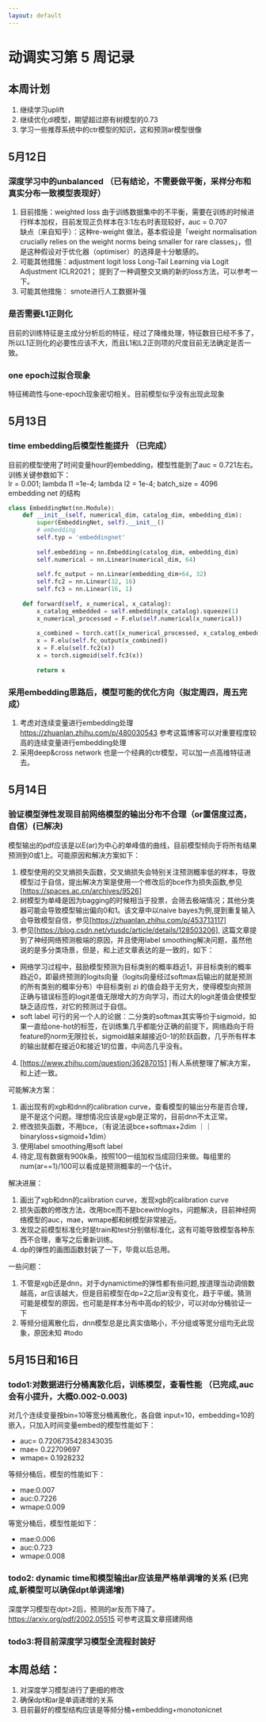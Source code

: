 ```yaml
---
layout: default
---
```


# 动调实习第 5 周记录
## 本周计划
1. 继续学习uplift
2. 继续优化dl模型，期望超过原有树模型的0.73
3. 学习一些推荐系统中的ctr模型的知识，这和预测ar模型很像

## 5月12日
### 深度学习中的unbalanced （已有结论，不需要做平衡，采样分布和真实分布一致模型表现好）
1. 目前措施：weighted loss
由于训练数据集中的不平衡，需要在训练的时候进行样本加权，目前发现正负样本在3:1左右时表现较好，auc = 0.707 <br>
缺点（来自知乎）：这种re-weight 做法，基本假设是「weight normalisation crucially relies on the weight norms being smaller for rare classes」，但是这种假设对于优化器（optimiser）的选择是十分敏感的。<br>
2. 可能其他措施：adjustment logit loss
Long-Tail Learning via Logit Adjustment ICLR2021； 提到了一种调整交叉熵的新的loss方法，可以参考一下。 <br>
3. 可能其他措施： smote进行人工数据补强

### 是否需要L1正则化
目前的训练特征是主成分分析后的特征，经过了降维处理，特征数目已经不多了，所以L1正则化的必要性应该不大，而且L1和L2正则项的尺度目前无法确定是否一致。 <br>

### one epoch过拟合现象
特征稀疏性与one-epoch现象密切相关。目前模型似乎没有出现此现象

## 5月13日
### time embedding后模型性能提升 （已完成）
目前的模型使用了时间变量hour的embedding，模型性能到了auc = 0.721左右。训练关键参数如下：<br>
lr = 0.001; lambda l1 =1e-4; lambda l2 = 1e-4; batch_size = 4096 <br>
embedding net 的结构
```python
class EmbeddingNet(nn.Module):
    def __init__(self, numerical_dim, catalog_dim, embedding_dim):
        super(EmbeddingNet, self).__init__()
        # embedding
        self.typ = 'embeddingnet'
        
        self.embedding = nn.Embedding(catalog_dim, embedding_dim)
        self.numerical = nn.Linear(numerical_dim, 64)
        
        self.fc_output = nn.Linear(embedding_dim+64, 32)
        self.fc2 = nn.Linear(32, 16)
        self.fc3 = nn.Linear(16, 1)
        
    def forward(self, x_numerical, x_catalog):
        x_catalog_embedded = self.embedding(x_catalog).squeeze(1)
        x_numerical_processed = F.elu(self.numerical(x_numerical))
        
        x_combined = torch.cat([x_numerical_processed, x_catalog_embedded], dim=1)
        x = F.elu(self.fc_output(x_combined))
        x = F.elu(self.fc2(x)) 
        x = torch.sigmoid(self.fc3(x))  
        
        return x
```
### 采用embedding思路后，模型可能的优化方向（拟定周四，周五完成）
1. 考虑对连续变量进行embedding处理
https://zhuanlan.zhihu.com/p/480030543 参考这篇博客可以对重要程度较高的连续变量进行embedding处理
2. 采用deep&cross network
也是一个经典的ctr模型，可以加一点高维特征进去。

## 5月14日
### 验证模型弹性发现目前网络模型的输出分布不合理（or置信度过高，自信）(已解决)
模型输出的pdf应该是以E(ar)为中心的单峰值的曲线，目前模型倾向于将所有结果预测到0或1上。可能原因和解决方案如下：<br>
1. 模型使用的交叉熵损失函数，交叉熵损失会特别关注预测概率低的样本，导致模型过于自信，提出解决方案是使用一个修改后的bce作为损失函数,参见[https://spaces.ac.cn/archives/9526]
2. 树模型为单峰是因为bagging的时候相当于投票，会筛去极端情况；其他分类器可能会导致模型输出偏向0和1。该文章中以naive bayes为例,提到重复输入会导致模型自信，参见[https://zhuanlan.zhihu.com/p/453713117]
3. 参见[https://blog.csdn.net/ytusdc/article/details/128503206], 这篇文章提到了神经网络预测极端的原因，并且使用label smoothing解决问题，虽然他说的是多分类场景，但是，和上述文章表达的是一致的，如下：<br>
* 网络学习过程中，鼓励模型预测为目标类别的概率趋近1，非目标类别的概率趋近0，即最终预测的logits向量（logits向量经过softmax后输出的就是预测的所有类别的概率分布）中目标类别 zi 的值会趋于无穷大，使得模型向预测正确与错误标签的logit差值无限增大的方向学习，而过大的logit差值会使模型缺乏适应性，对它的预测过于自信。<br>
* soft label 可行的另一个人的论据：二分类的softmax其实等价于sigmoid，如果一直给one-hot的标签，在训练集几乎都能分正确的前提下，网络趋向于将feature的norm无限拉长，sigmoid越来越接近0-1的阶跃函数，几乎所有样本的输出就都在接近0和接近1的位置，中间态几乎没有。<br>

4. [https://www.zhihu.com/question/362870151 ]有人系统整理了解决方案，和上述一致。<br>

可能解决方案：<br>
1. 画出现有的xgb和dnn的calibration curve，查看模型的输出分布是否合理，是不是这个问题。理想情况应该是xgb是正常的，目前dnn不太正常。<br>
2. 修改损失函数，不用bce，（有说法说bce+softmax+2dim ｜｜ binaryloss+sigmoid+1dim） <br>
3. 使用label smoothing用soft label <br>
4. 待定,现有数据有900k条，按照100一组加权当成回归来做。每组里的 num(ar==1)/100可以看成是预测概率的一个估计。<br>

解决进展：<br>
1. 画出了xgb和dnn的calibration curve，发现xgb的calibration curve
2. 损失函数的修改方法，改用bce而不是bcewithlogits，问题解决，目前神经网络模型的auc，mae，wmape都和树模型非常接近。
3. 发现之前模型标准化时是train和test分别做标准化，这有可能导致模型各种东西不合理，重写之后重新训练。
4. dp的弹性的画图函数封装了一下，毕竟以后总用。

一些问题： <br>
1. 不管是xgb还是dnn，对于dynamictime的弹性都有些问题,按道理当动调倍数越高，ar应该越大，但是目前模型在dp=2之后ar没有变化，趋于平缓。猜测可能是模型的原因，也可能是样本分布中高dp的较少，可以对dp分桶验证一下
2. 等频分组离散化后，dnn模型总是比真实值略小，不分组或等宽分组均无此现象，原因未知 #todo

## 5月15日和16日
### todo1:对数据进行分桶离散化后，训练模型，查看性能 （已完成,auc会有小提升，大概0.002-0.003)
对几个连续变量按bin=10等宽分桶离散化，各自做 input=10，embedding=10的嵌入，只加入时间变量embed的模型性能如下：<br>
* auc= 0.7206735428343035
* mae= 0.22709697
* wmape= 0.1928232

等频分桶后，模型的性能如下：<br>
* mae:0.007 
* auc:0.7226 
* wmape:0.009

等宽分桶后，模型性能如下：<br>
* mae:0.006
* auc:0.723
* wmape:0.008

### todo2: dynamic time和模型输出ar应该是严格单调增的关系 (已完成,新模型可以确保dpt单调递增)
深度学习模型在dpt>2后，预测的ar反而下降了。
https://arxiv.org/pdf/2002.05515 可参考这篇文章搭建网络

### todo3:将目前深度学习模型全流程封装好

## 本周总结：
1. 对深度学习模型进行了更细的修改
2. 确保dpt和ar是单调递增的关系
3. 目前最好的模型结构应该是等频分桶+embedding+monotonicnet
